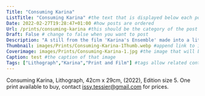 ```yaml
---
Title: "Consuming Karina"
ListTitle: "Consuming Karina" #the text that is displayed below each post on the list pages
Date: 2022-02-27T19:28:47+01:00 #how posts are ordered 
Url: /prints/consuming-karina #this should be the category of the post and then the file name e.g. /print/printfilename
Draft: False # change to false when you want to post
Description: "A still from the film 'Karina's Ensemble' made into a lithograph." #Description of the post
Thumbnail: images/Prints/Consuming-Karina-1Thumb.webp #append link to image that will be shown on the list page
Coverimage: images/Prints/Consuming-Karina-1.jpg #the image that will be displayed at the top of the post
Caption: test #the caption of that image
Tags: ["Lithograph","Karina","Print and Film"] #tags allow related content to be grouped together, add more by adding a comma to the latest tag
---
```

Consuming Karina, Lithograph, 42cm x 29cm, (2022), Edition size 5.
One print available to buy, contact issy.tessier@gmail.com for prices.
